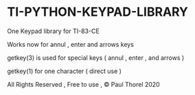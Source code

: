 # TI-PYTHON-KEYPAD-LIBRARY
One Keypad library for TI-83-CE

Works now for annul , enter and arrows keys

getkey(3) is used for special keys ( annul , enter , and arrows ) 

getkey(1) for one character ( direct use )

All Rights Reserved , Free to use , &copy; Paul Thorel 2020
